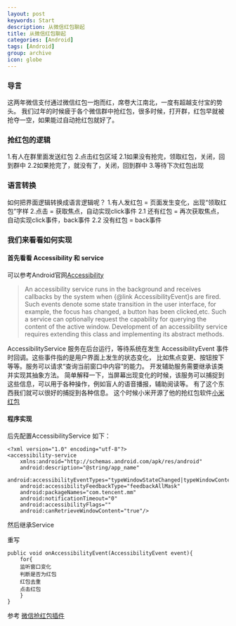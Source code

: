 ```yaml
---
layout: post
keywords: Start
description: 从微信红包聊起
title: 从微信红包聊起
categories: [Android]
tags: [Android]
group: archive
icon: globe
---
```


### 导言

这两年微信支付通过微信红包一炮而红，席卷大江南北，一度有超越支付宝的势头。
我们过年的时候疲于各个微信群中抢红包，很多时候，打开群，红包早就被抢夺一空，如果能过自动抢红包就好了。

### 抢红包的逻辑

1.有人在群里面发送红包
2.点击红包区域
2.1如果没有抢完，领取红包，关闭，回到群中
2.2如果抢完了，就没有了，关闭，回到群中
3.等待下次红包出现

### 语言转换

如何把界面逻辑转换成语言逻辑呢？
1.有人发红包 = 页面发生变化，出现“领取红包”字样
2.点击                = 获取焦点，自动实现click事件
2.1 还有红包  = 再次获取焦点，自动实现click事件，back事件
2.2 没有红包  = back事件

### 我们来看看如何实现

#### 首先看看 Accessibility 和 service

可以参考Android官网[Accessibility](http://developer.android.com/guide/topics/ui/accessibility/index.html)


 > An accessibility service runs in the background and receives callbacks by the system when {@link AccessibilityEvent}s are fired. Such events denote some state transition in the user interface, for example, the focus has changed, a button has been clicked,etc. Such a service can optionally request the capability for querying the content of the active window. Development of an accessibility service requires extending this class and implementing its abstract methods.

AccessibilityService 服务在后台运行，等待系统在发生 AccessibilityEvent 事件时回调。这些事件指的是用户界面上发生的状态变化， 比如焦点变更、按钮按下等等。服务可以请求“查询当前窗口中内容”的能力。 开发辅助服务需要继承该类并实现其抽象方法。
简单解释一下，当屏幕出现变化的时候，该服务可以捕捉到这些信息，可以用于各种操作，例如盲人的语音播报，辅助阅读等。
有了这个东西我们就可以很好的捕捉到各种信息。
这个时候小米开源了他的抢红包软件[小米红包](https://github.com/XiaoMi/LuckyMoneyTool)

#### 程序实现

后先配置AccessibilityService
如下：

```
<?xml version="1.0" encoding="utf-8"?>
<accessibility-service
    xmlns:android="http://schemas.android.com/apk/res/android"
    android:description="@string/app_name"
    android:accessibilityEventTypes="typeWindowStateChanged|typeWindowContentChanged"
    android:accessibilityFeedbackType="feedbackAllMask"
    android:packageNames="com.tencent.mm"
    android:notificationTimeout="0"
    android:accessibilityFlags=""
    android:canRetrieveWindowContent="true"/>
```

然后继承Service

重写
```
public void onAccessibilityEvent(AccessibilityEvent event){
	for{
	监听窗口变化
	判断是否为红包
	红包去重
	点击红包	
	}
}
```

参考
[微信抢红包插件](https://github.com/geeeeeeeeek/WeChatLuckyMoney/tree/stable)